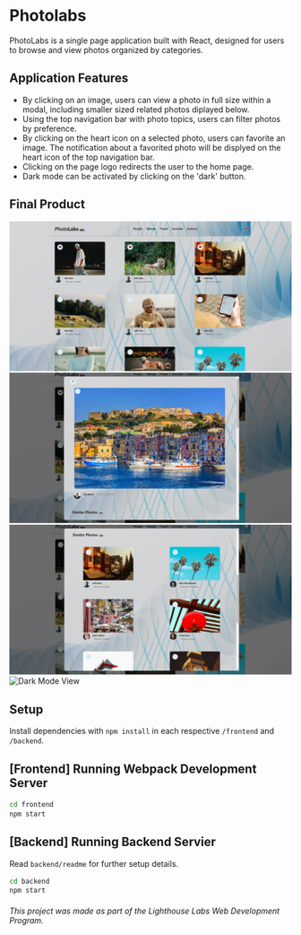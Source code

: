 # Photolabs

PhotoLabs is a single page application built with React, designed for users to browse and view photos organized by categories.

## Application Features

* By clicking on an image, users can view a photo in full size within a modal, including smaller sized related photos diplayed below.
* Using the top navigation bar with photo topics, users can filter photos by preference.
* By clicking on the heart icon on a selected photo, users can favorite an image. The notification about a favorited photo will be displyed on the heart icon of the top navigation bar.
* Clicking on the page logo redirects the user to the home page.
* Dark mode can be activated by clicking on the 'dark' button.

## Final Product

![Home Page](https://github.com/Vhkan/photoLabs/blob/main/documents/homeViewPage.png "Home Page View")
![Modal View Page lg](https://github.com/Vhkan/photoLabs/blob/main/documents/modalViewPageLg.png "Modal View with selected photo")
![Modal View Page sm](https://github.com/Vhkan/photoLabs/blob/main/documents/modalViewPageSm.png "Modal View with smaller-sized photos")
![Dark Mode View](https://github.com/Vhkan/photoLabs/blob/main/documents/darkModeView.png "Dark Mode View")

## Setup

Install dependencies with `npm install` in each respective `/frontend` and `/backend`.

## [Frontend] Running Webpack Development Server

```sh
cd frontend
npm start
```

## [Backend] Running Backend Servier

Read `backend/readme` for further setup details.

```sh
cd backend
npm start
```

###### This project was made as part of the Lighthouse Labs Web Development Program. 